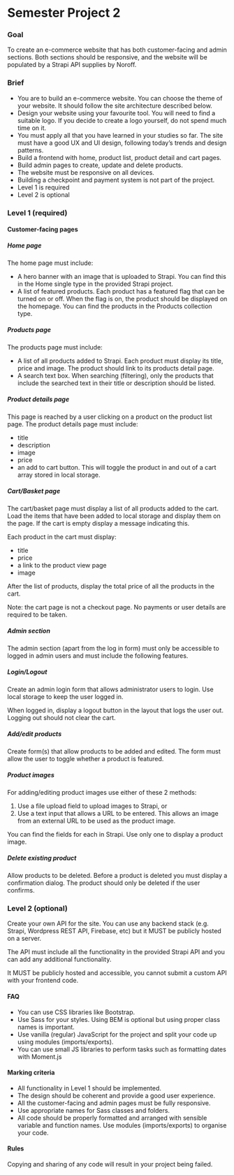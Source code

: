 # Semester Project 2 

### Goal 
To create an e-commerce website that has both customer-facing and admin sections. Both sections should be responsive, and the website will be populated by a Strapi API supplies by Noroff. 

### Brief 
* You are to build an e-commerce website. You can choose the theme of your website. It should follow the site architecture described below. 
* Design your website using your favourite tool. You will need to find a suitable logo. If you decide to create a logo yourself, do not spend much time on it. 
* You must apply all that you have learned in your studies so far. The site must have a good UX and UI design, following today’s trends and design patterns. 
* Build a frontend with home, product list, product detail and cart pages. 
* Build admin pages to create, update and delete products. 
* The website must be responsive on all devices. 
* Building a checkpoint and payment system is not part of the project. 
* Level 1 is required 
* Level 2 is optional 

### Level 1 (required) 
#### Customer-facing pages 

##### Home page 
The home page must include: 
* A hero banner with an image that is uploaded to Strapi. You can find this in the Home single type in the provided Strapi project. 
* A list of featured products. Each product has a featured flag that can be turned on or off. When the flag is on, the product should be displayed on the homepage. You can find the products in the Products collection type. 

 
##### Products page 
The products page must include: 
* A list of all products added to Strapi. Each product must display its title, price and image. The product should link to its products detail page. 
* A search text box. When searching (filtering), only the products that include the searched text in their title or description should be listed. 

 
##### Product details page 
This page is reached by a user clicking on a product on the product list page. The product details page must include: 
* title 
* description 
* image 
* price 
* an add to cart button. This will toggle the product in and out of a cart array stored in local storage. 

 

 


##### Cart/Basket page 
The cart/basket page must display a list of all products added to the cart. Load the items that have been added to local storage and display them on the page. If the cart is empty display a message indicating this. 

 
Each product in the cart must display: 
* title 
* price 
* a link to the product view page 
* image 

After the list of products, display the total price of all the products in the cart. 

Note: the cart page is not a checkout page. No payments or user details are required to be taken. 

 
##### Admin section 
The admin section (apart from the log in form) must only be accessible to logged in admin users and must include the following features. 

 

##### Login/Logout 
Create an admin login form that allows administrator users to login. Use local storage to keep the user logged in. 

When logged in, display a logout button in the layout that logs the user out. Logging out should not clear the cart. 


##### Add/edit products 
Create form(s) that allow products to be added and edited. The form must allow the user to toggle whether a product is featured. 

 
##### Product images 
For adding/editing product images use either of these 2 methods: 
1. Use a file upload field to upload images to Strapi, or 
2. Use a text input that allows a URL to be entered. This allows an image from an external URL to be used as the product image. 

You can find the fields for each in Strapi. Use only one to display a product image. 

 

##### Delete existing product 
Allow products to be deleted. Before a product is deleted you must display a confirmation dialog. The product should only be deleted if the user confirms. 

 

 
### Level 2 (optional) 
Create your own API for the site. You can use any backend stack (e.g. Strapi, Wordpress REST API, Firebase, etc) but it MUST be publicly hosted on a server. 

The API must include all the functionality in the provided Strapi API and you can add any additional functionality. 

It MUST be publicly hosted and accessible, you cannot submit a custom API with your frontend code. 

#### FAQ 
* You can use CSS libraries like Bootstrap. 
* Use Sass for your styles. Using BEM is optional but using proper class names is important. 
* Use vanilla (regular) JavaScript for the project and split your code up using modules (imports/exports). 
* You can use small JS libraries to perform tasks such as formatting dates with Moment.js 

#### Marking criteria 
* All functionality in Level 1 should be implemented. 
* The design should be coherent and provide a good user experience. 
* All the customer-facing and admin pages must be fully responsive. 
* Use appropriate names for Sass classes and folders. 
* All code should be properly formatted and arranged with sensible variable and function names. Use modules (imports/exports) to organise your code. 

#### Rules 
Copying and sharing of any code will result in your project being failed. 